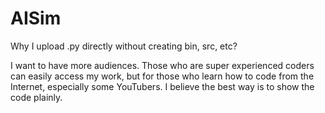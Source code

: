 # AISim
Why I upload .py directly without creating bin, src, etc?

I want to have more audiences. Those who are super experienced coders can easily access my work, but for those who learn how to code from the Internet, especially some YouTubers. I believe the best way is to show the code plainly.
